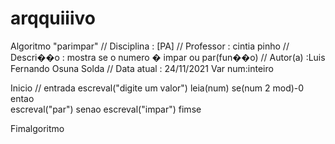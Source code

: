 # arqquiiivo
Algoritmo "parimpar"
// Disciplina   : [PA]
// Professor   : cintia pinho
// Descri��o   : mostra se o numero � impar ou par(fun��o)
// Autor(a)    :Luis Fernando Osuna Solda
// Data atual  : 24/11/2021
Var
num:inteiro


Inicio
// entrada escreval("digite um valor")
leia(num)
se(num 2 mod)-0 entao  
escreval("par")
senao 
escreval("impar")
fimse  

Fimalgoritmo 

